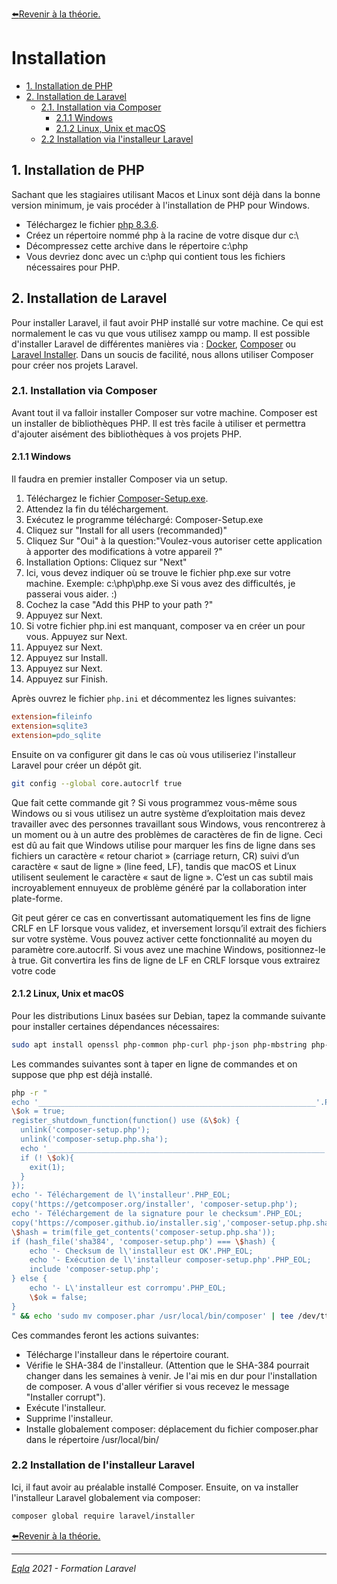 [:arrow_left:Revenir à la théorie.](../Theo/README.md)
<h1>Installation</h1>

- [1. Installation de PHP](#1-installation-de-php)
- [2. Installation de Laravel](#2-installation-de-laravel)
  - [2.1. Installation via Composer](#21-installation-via-composer)
    - [2.1.1 Windows](#211-windows)
    - [2.1.2 Linux, Unix et macOS](#212-linux-unix-et-macos)
  - [2.2 Installation via l'installeur Laravel](#22-installation-via-linstalleur-laravel)

## 1. Installation de PHP
Sachant que les stagiaires utilisant Macos et Linux sont déjà dans la bonne version minimum, je vais procéder à l'installation de PHP pour Windows.
<!-- - Sur ce dépot, veuillez télécharger le fichier [php.zip](https://github.com/ZamBoyle/Eqla_Laravel/raw/master/Installation/php.zip)(PHP 8.0.7). -->
<!--

-->
- Téléchargez le fichier [php 8.3.6](https://windows.php.net/downloads/releases/php-8.3.6-nts-Win32-vs16-x64.zip).
- Créez un répertoire nommé php à la racine de votre disque dur c:\
- Décompressez cette archive dans le répertoire c:\php
- Vous devriez donc avec un c:\php qui contient tous les fichiers nécessaires pour PHP.

## 2. Installation de Laravel
Pour installer Laravel, il faut avoir PHP installé sur votre machine. Ce qui est normalement le cas vu que vous utilisez xampp ou mamp.
Il est possible d'installer Laravel de différentes manières via : [Docker](https://fr.wikipedia.org/wiki/Docker_(logiciel)), [Composer](https://github.com/ZamBoyle/Eqla_Laravel/raw/master/Installation/Composer-Setup.exe) ou [Laravel Installer](https://laravel.com/docs/11.x/installation#the-laravel-installer).
Dans un soucis de facilité, nous allons utiliser Composer pour créer nos projets Laravel.

### 2.1. Installation via Composer
Avant tout il va falloir installer Composer sur votre machine.
Composer est un installer de bibliothèques PHP. Il est très facile à utiliser et permettra d'ajouter aisément des bibliothèques à vos projets PHP.

#### 2.1.1 Windows
Il faudra en premier installer Composer via un setup.
1. Téléchargez le fichier [Composer-Setup.exe](https://getcomposer.org/Composer-Setup.exe).
2. Attendez la fin du téléchargement.
3. Exécutez le programme téléchargé: Composer-Setup.exe
4. Cliquez sur "Install for all users (recommanded)"
5. Cliquez Sur "Oui" à la question:"Voulez-vous autoriser cette application à apporter des modifications à votre appareil ?"
6. Installation Options: Cliquez sur "Next"
7. Ici, vous devez indiquer où se trouve le fichier php.exe sur votre machine. Exemple: c:\php\php.exe Si vous avez des difficultés, je passerai vous aider. :)
8. Cochez la case "Add this PHP to your path ?"
9. Appuyez sur Next.
10. Si votre fichier php.ini est manquant, composer va en créer un pour vous. Appuyez sur Next.
11. Appuyez sur Next.
12. Appuyez sur Install.
13. Appuyez sur Next.
14. Appuyez sur Finish.

Après ouvrez le fichier `php.ini` et décommentez les lignes suivantes:
```ini
extension=fileinfo
extension=sqlite3
extension=pdo_sqlite
```

Ensuite on va configurer git dans le cas où vous utiliseriez l'installeur Laravel pour créer un dépôt git.
```bash
git config --global core.autocrlf true
```
Que fait cette commande git ?
Si vous programmez vous-même sous Windows ou si vous utilisez un autre système d’exploitation mais devez travailler avec des personnes travaillant sous Windows, vous rencontrerez à un moment ou à un autre des problèmes de caractères de fin de ligne. Ceci est dû au fait que Windows utilise pour marquer les fins de ligne dans ses fichiers un caractère « retour chariot » (carriage return, CR) suivi d’un caractère « saut de ligne » (line feed, LF), tandis que macOS et Linux utilisent seulement le caractère « saut de ligne ». C’est un cas subtil mais incroyablement ennuyeux de problème généré par la collaboration inter plate-forme.

Git peut gérer ce cas en convertissant automatiquement les fins de ligne CRLF en LF lorsque vous validez, et inversement lorsqu’il extrait des fichiers sur votre système. Vous pouvez activer cette fonctionnalité au moyen du paramètre core.autocrlf. Si vous avez une machine Windows, positionnez-le à true. Git convertira les fins de ligne de LF en CRLF lorsque vous extrairez votre code

#### 2.1.2 Linux, Unix et macOS 
Pour les distributions Linux basées sur Debian, tapez la commande suivante pour installer certaines dépendances nécessaires:
```bash
sudo apt install openssl php-common php-curl php-json php-mbstring php-mysql php-xml php-zip
```

Les commandes suivantes sont à taper en ligne de commandes et on suppose que php est déjà installé.
```bash
php -r "
echo '______________________________________________________________'.PHP_EOL;
\$ok = true;
register_shutdown_function(function() use (&\$ok) {
  unlink('composer-setup.php');
  unlink('composer-setup.php.sha');
  echo '______________________________________________________________'.PHP_EOL;
  if (! \$ok){
    exit(1);
  }
});
echo '- Téléchargement de l\'installeur'.PHP_EOL;
copy('https://getcomposer.org/installer', 'composer-setup.php');
echo '- Téléchargement de la signature pour le checksum'.PHP_EOL;
copy('https://composer.github.io/installer.sig','composer-setup.php.sha');
\$hash = trim(file_get_contents('composer-setup.php.sha'));
if (hash_file('sha384', 'composer-setup.php') === \$hash) { 
    echo '- Checksum de l\'installeur est OK'.PHP_EOL;
    echo '- Exécution de l\'installeur composer-setup.php'.PHP_EOL;
    include 'composer-setup.php';
} else { 
    echo '- L\'installeur est corrompu'.PHP_EOL;
    \$ok = false;
}
" && echo 'sudo mv composer.phar /usr/local/bin/composer' | tee /dev/tty | bash
```
Ces commandes feront les actions suivantes:
- Télécharge l'installeur dans le répertoire courant.
- Vérifie le SHA-384 de l'installeur. (Attention que le SHA-384 pourrait changer dans les semaines à venir. Je l'ai mis en dur pour l'installation de composer. A vous d'aller vérifier si vous recevez le message "Installer corrupt").
- Exécute l'installeur. 
- Supprime l'installeur.
- Installe globalement composer: déplacement du fichier composer.phar dans le répertoire /usr/local/bin/

### 2.2 Installation de l'installeur Laravel
Ici, il faut avoir au préalable installé Composer.
Ensuite, on va installer l'installeur Laravel globalement via composer:
```bash
composer global require laravel/installer
```
[:arrow_left:Revenir à la théorie.](../Theo/README.md)

---
_[Eqla](http://www.eqla.be) 2021 - Formation Laravel_


